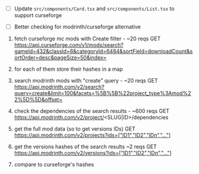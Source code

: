 - [ ] Update `src/components/Card.tsx` and `src/components/List.tsx` to support curseforge

- [ ] Better checking for modrinth/curseforge alternative

1. fetch curseforge mc mods with Create filter - ~20 reqs
    GET https://api.curseforge.com/v1/mods/search?gameId=432&classId=6&categoryId=6484&sortField=downloadCount&sortOrder=desc&pageSize=50&index=<XXX>

2. for each of them store their hashes in a map
3. search modrinth mods with "create" query - ~20 reqs
    GET https://api.modrinth.com/v2/search?query=create&limit=100&facets=%5B%5B%22project_type%3Amod%22%5D%5D&offset=<XXX>

4. check the dependencies of the search results - ~600 reqs
    GET https://api.modrinth.com/v2/project/<SLUG|ID>/dependencies

5. get the full mod data (so to get versions IDs)
    GET https://api.modrinth.com/v2/projects?ids=["ID1","ID2","IDn","..."]

6. get the versions hashes of the search results ~2 reqs
    GET https://api.modrinth.com/v2/versions?ids=["ID1","ID2","IDn","..."]

7. compare to curseforge's hashes